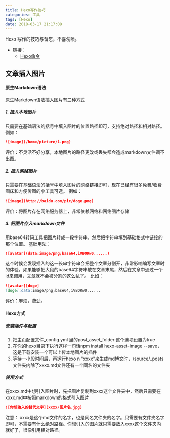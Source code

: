 ```yaml
---
title: Hexo写作技巧
categories: 工具
tags: [Hexo]
date: 2018-03-17 21:17:08
---
```


Hexo 写作的技巧与备忘，不喜勿喷。

<!-- more -->

+ 链接：
    - [Hexo命令](https://hexo.io/docs/commands.html)
    
## 文章插入图片

#### 原生Markdown语法
原生Markdown语法插入图片有三种方式

##### 1. 插入本地图片  
只需要在基础语法的括号中填入图片的位置路径即可，支持绝对路径和相对路径。 
例如： 

```markdown
![image](/home/picture/1.png)
```

评价：不灵活不好分享，本地图片的路径更改或丢失都会造成markdown文件调不出图。

##### 2. 插入网络图片  
只需要在基础语法的括号中填入图片的网络链接即可，现在已经有很多免费/收费图床和方便传图的小工具可选。 
例如： 

```markdown
![image](http://baidu.com/pic/doge.png)
```

评价：将图片存在网络服务器上，非常依赖网络和网络图片存储

##### 3. 把图片存入markdown文件
用base64转码工具把图片转成一段字符串，然后把字符串填到基础格式中链接的那个位置。 
基础用法： 

```markdown
![avatar](data:image/png;base64,iVBORw0......) 
```

这个时候会发现插入的这一长串字符串会把整个文章分割开，非常影响编写文章时的体验。如果能够把大段的base64字符串放在文章末尾，然后在文章中通过一个id来调用，文章就不会被分割的这么乱了。 
比如： 

```markdown
![avatar][doge] 
[doge]:data:image/png;base64,iVBORw0...... 
```

评价：麻烦，费劲。


#### Hexo方式
##### 安装插件与配置
1. 把主页配置文件_config.yml 里的post_asset_folder:这个选项设置为true
1. 在你的hexo目录下执行这样一句话npm install hexo-asset-image --save，这是下载安装一个可以上传本地图片的插件
1. 等待一小段时间后，再运行hexo n "xxxx"来生成md博文时，/source/_posts文件夹内除了xxxx.md文件还有一个同名的文件夹

##### 使用方式
在xxxx.md中想引入图片时，先把图片复制到xxxx这个文件夹中，然后只需要在xxxx.md中按照markdown的格式引入图片

```markdown
![你想输入的替代文字](xxxx/图片名.jpg)
```

注意： xxxx是这个md文件的名字，也是同名文件夹的名字。只需要有文件夹名字即可，不需要有什么绝对路径。你想引入的图片就只需要放入xxxx这个文件夹内就好了，很像引用相对路径。





